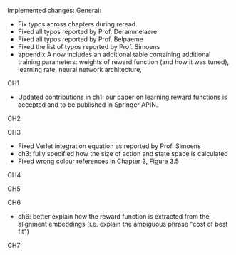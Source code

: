 Implemented changes:
General:
- Fix typos across chapters during reread.
- Fixed all typos reported by Prof. Derammelaere
- Fixed all typos reported by Prof. Belpaeme
- Fixed the list of typos reported by Prof. Simoens
- appendix A now includes an additional table containing additional training parameters: weights of reward function (and how it was tuned), learning rate, neural network architecture, 

CH1
- Updated contributions in ch1: our paper on learning reward functions is accepted and to be published in Springer APIN.

CH2

CH3
- Fixed Verlet integration equation as reported by Prof. Simoens
- ch3: fully specified how the size of action and state space is calculated
- Fixed wrong colour references in Chapter 3, Figure 3.5

CH4

CH5

CH6
- ch6: better explain how the reward function is extracted from the alignment embeddings (i.e. explain the ambiguous phrase "cost of best fit")

CH7


